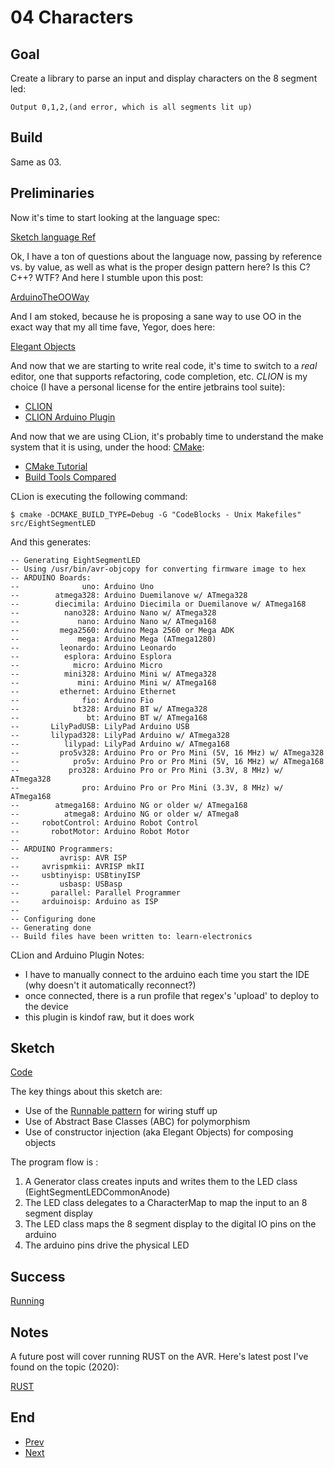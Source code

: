 # 04 Characters

## Goal

Create a library to parse an input and display characters on the 8 segment led:

    Output 0,1,2,(and error, which is all segments lit up)

## Build

Same as 03.

## Preliminaries

Now it's time to start looking at the language spec:

[Sketch language Ref](https://www.arduino.cc/reference/en/)

Ok, I have a ton of questions about the language now, passing by reference vs. by value,
as well as what is the proper design pattern here? Is this C? C++? WTF? And here I stumble
upon this post:

[ArduinoTheOOWay](https://paulmurraycbr.github.io/ArduinoTheOOWay.html)

And I am stoked, because he is proposing a sane way to use OO in the exact way
that my all time fave, Yegor, does here:

[Elegant Objects](https://www.yegor256.com/elegant-objects.html)

And now that we are starting to write real code, it's time to switch to a
*real* editor, one that supports refactoring, code completion, etc. _CLION_ is
my choice (I have a personal license for the entire jetbrains tool suite):

* [CLION](https://plugins.jetbrains.com/clion)
* [CLION Arduino Plugin](https://plugins.jetbrains.com/plugin/7889-arduino)

And now that we are using CLion, it's probably time to understand the make system
that it is using, under the hood: [CMake](https://cmake.org):

* [CMake Tutorial](https://cmake.org/cmake/help/latest/guide/tutorial/index.html)
* [Build Tools Compared](https://medium.com/@julienjorge/an-overview-of-build-systems-mostly-for-c-projects-ac9931494444)

CLion is executing the following command:

    $ cmake -DCMAKE_BUILD_TYPE=Debug -G "CodeBlocks - Unix Makefiles" src/EightSegmentLED

And this generates:

    -- Generating EightSegmentLED
    -- Using /usr/bin/avr-objcopy for converting firmware image to hex
    -- ARDUINO Boards:
    --              uno: Arduino Uno
    --        atmega328: Arduino Duemilanove w/ ATmega328
    --        diecimila: Arduino Diecimila or Duemilanove w/ ATmega168
    --          nano328: Arduino Nano w/ ATmega328
    --             nano: Arduino Nano w/ ATmega168
    --         mega2560: Arduino Mega 2560 or Mega ADK
    --             mega: Arduino Mega (ATmega1280)
    --         leonardo: Arduino Leonardo
    --          esplora: Arduino Esplora
    --            micro: Arduino Micro
    --          mini328: Arduino Mini w/ ATmega328
    --             mini: Arduino Mini w/ ATmega168
    --         ethernet: Arduino Ethernet
    --              fio: Arduino Fio
    --            bt328: Arduino BT w/ ATmega328
    --               bt: Arduino BT w/ ATmega168
    --       LilyPadUSB: LilyPad Arduino USB
    --       lilypad328: LilyPad Arduino w/ ATmega328
    --          lilypad: LilyPad Arduino w/ ATmega168
    --         pro5v328: Arduino Pro or Pro Mini (5V, 16 MHz) w/ ATmega328
    --            pro5v: Arduino Pro or Pro Mini (5V, 16 MHz) w/ ATmega168
    --           pro328: Arduino Pro or Pro Mini (3.3V, 8 MHz) w/ ATmega328
    --              pro: Arduino Pro or Pro Mini (3.3V, 8 MHz) w/ ATmega168
    --        atmega168: Arduino NG or older w/ ATmega168
    --          atmega8: Arduino NG or older w/ ATmega8
    --     robotControl: Arduino Robot Control
    --       robotMotor: Arduino Robot Motor
    --
    -- ARDUINO Programmers:
    --         avrisp: AVR ISP
    --     avrispmkii: AVRISP mkII
    --     usbtinyisp: USBtinyISP
    --         usbasp: USBasp
    --       parallel: Parallel Programmer
    --     arduinoisp: Arduino as ISP
    --
    -- Configuring done
    -- Generating done
    -- Build files have been written to: learn-electronics


CLion and Arduino Plugin Notes: 

* I have to manually connect to the arduino each time you start the IDE (why doesn't it automatically reconnect?)
* once connected, there is a run profile that regex's 'upload' to deploy to the device
* this plugin is kindof raw, but it does work

## Sketch

[Code](resources/eight_segment_led.ino)

The key things about this sketch are:

* Use of the [Runnable pattern](https://paulmurraycbr.github.io/ArduinoTheOOWay.html) for wiring stuff up
* Use of Abstract Base Classes (ABC) for polymorphism
* Use of constructor injection (aka Elegant Objects) for composing objects

The program flow is :

1. A Generator class creates inputs and writes them to the LED class (EightSegmentLEDCommonAnode)
1. The LED class delegates to a CharacterMap to map the input to an 8 segment display
1. The LED class maps the 8 segment display to the digital IO pins on the arduino
1. The arduino pins drive the physical LED

## Success

[Running](resources/04-sequenced-led.mp4)

## Notes

A future post will cover running RUST on the AVR. Here's latest post I've found on the topic (2020):

[RUST](https://dev.to/creativcoder/how-to-run-rust-on-arduino-uno-40c0)

## End

* [Prev](../03-multi-segment-led-rotate/readme.md)
* [Next](../04a-code-structure/readme.md)
